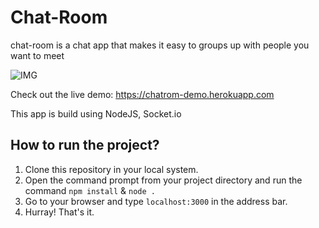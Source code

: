 
# Chat-Room

chat-room is a chat app that makes it easy to groups up with people you want to meet

![IMG](https://i.imgur.com/g9MQTeU_d.webp?maxwidth=760&fidelity=grand)

Check out the live demo: https://chatrom-demo.herokuapp.com

This app is build using NodeJS, Socket.io

## How to run the project?

1. Clone this repository in your local system.
2. Open the command prompt from your project directory and run the command `npm install` & `node .`
3. Go to your browser and type `localhost:3000` in the address bar.
4. Hurray! That's it.

